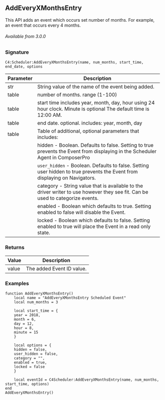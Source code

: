 ## AddEveryXMonthsEntry

This API adds an event which occurs set number of months. For example, an event that occurs every 4 months.

###### Available from 3.0.0


### Signature

`C4:Scheduler:AddEveryXMonthsEntry(name, num_months, start_time, end_date, options`

| Parameter | Description |
| --- | --- |
| str | String value of the name of the event being added. |
| table | number of months. range (1-100) |
| table | start time includes year, month, day, hour using 24 hour clock. Minute is optional  The default time is 12:00 AM. 
| table  | end date. optional. includes: year, month, day |
| table | Table of additional, optional parameters that includes: |
| | hidden - Boolean. Defaults to false. Setting to true prevents the Event from displaying in the Scheduler Agent in ComposerPro |
| | `user_hidden` - Boolean. Defaults to false. Setting user hidden to true prevents the Event from displaying on Navigators. |
| | category - String value that is available to the driver writer to use however they see fit. Can be used to categorize events. |
| | enabled - Boolean which defaults to true. Setting enabled to false will disable the Event. |
| | locked - Boolean which defaults to false. Setting enabled to true will place the Event in a read only state. |


### Returns

| Value | Description |
| --- | --- |
| value | The added Event ID value. |


### Examples

```
function AddEveryXMonthsEntry()
	local name = "AddEveryXMonthsEntry Scheduled Event"
	local num_months = 3

	local start_time = {
	year = 2018,
	month = 6,
	day = 12,
	hour = 8,
	minute = 15
	}
	
	local options = {
	hidden = false,
	user_hidden = false,
	category = "",
	enabled = true,
	locked = false
	}
	
	local eventId = C4Scheduler:AddEveryXMonthsEntry(name, num_months, start_time, options)
end
AddEveryXMonthsEntry()
```


